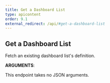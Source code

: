 ```yaml
---
title: Get a Dashboard List
type: apicontent
order: 9.1
external_redirect: /api/#get-a-dashboard-list
---
```


## Get a Dashboard List

Fetch an existing dashboard list's definition.


**ARGUMENTS**:


This endpoint takes no JSON arguments.
